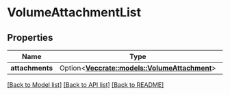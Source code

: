 # VolumeAttachmentList

## Properties

Name | Type | Description | Notes
------------ | ------------- | ------------- | -------------
**attachments** | Option<[**Vec<crate::models::VolumeAttachment>**](VolumeAttachment.md)> |  | [optional]

[[Back to Model list]](../README.md#documentation-for-models) [[Back to API list]](../README.md#documentation-for-api-endpoints) [[Back to README]](../README.md)


